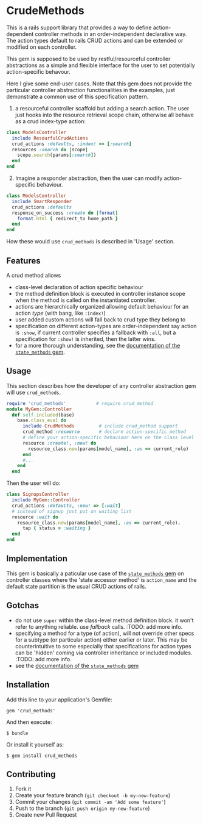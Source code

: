 # CrudeMethods

This is a rails support library that provides a way to define 
action-dependent controller methods in an order-independent declarative way. The action types default to rails CRUD actions and can be extended or modified on each controller. 

This gem is supposed to be used by restful/resourceful controller abstractions as a simple and flexible interface for the user to set potentially action-specific behavour.

Here I give some end-user cases. Note that this gem does not provide the particular controller abstraction functionalities in the examples, just demonstrate a common use of this specification pattern.

1. a resourceful controller scaffold but adding a search action. The user just hooks into the resource retrieval scope chain, otherwise all behave as a crud index-type action:
 
```ruby
class ModelsController
  include ResourfulCrudActions
  crud_actions :defaults, :index! => [:search]
  resources :search do |scope|
    scope.search(params[:search])
  end
end
```

2. Imagine a responder abstraction, then the user can modify action-specific behaviour.

```ruby
class ModelsController
  include SmartResponder
  crud_actions :defaults
  response_on_success :create do |format|
    format.html { redirect_to home_path } 
  end
end
```

How these would use `crud_methods` is described in 'Usage' section.

## Features

A crud method allows
- class-level declaration of action specific behaviour
- the method definition block is executed in controller instance scope when the method is called on the instantiated controller.
- actions are hierarchically organized allowing default behaviour for an action _type_ (with bang, like `:index!`)
- user added custom actions will fall back to crud type they belong to
- specification on different action-types are order-independent say action is `:show`, if current controller specifies a fallback with `:all`, but a specification for `:show!` is inherited, then the latter wins.
- for a more thorough understanding, see the [documentation of the `state_methods` gem](https://github.com/zelig/state_methods.git).

## Usage

This section describes how the developer of any controller abstraction gem will use `crud_methods`.

```ruby
require 'crud_methods'           # require crud_method
module MyGem::Controller
  def self.included(base)
    base.class_eval do
      include CrudMethods         # include crud_method support
      crud_method :resource       # declare action-specific method
      # define your action-specific behaviour here on the class level
      resource :create!, :new! do        
        resource_class.new(params[model_name], :as => current_role)
      end 
      #...
    end
  end
```

Then the user will do:
```ruby
class SignupsController
  include MyGem::Controller
  crud_actions :defaults, :new! => [:wait]
  # instead of signup just put on waiting list
  resource :wait do
    resource_class.new(params[model_name], :as => current_role).
      tap { status = :waiting }
  end
end
```

## Implementation

This gem is basically a paticular use case of the [`state_methods` gem](https://github.com/zelig/state_methods.git) on controller classes where the 'state accessor method' is `action_name` and the default state partition is the usual CRUD actions of rails.

## Gotchas

- do not use `super` within the class-level method definition block. it won't refer to anything reliable. use _fallback_ calls. :TODO: add more info.
- specifying a method for a type (of action), will not override other specs for a subtype (or particular action) either earlier or later. This may be counterintuitive to some especially that  specifications for action types can be 'hidden' coming via controller inheritance or included modules. :TODO: add more info.
- see the [documentation of the `state_methods` gem](https://github.com/zelig/state_methods.git)

## Installation

Add this line to your application's Gemfile:

    gem 'crud_methods'

And then execute:

    $ bundle

Or install it yourself as:

    $ gem install crud_methods


## Contributing

1. Fork it
2. Create your feature branch (`git checkout -b my-new-feature`)
3. Commit your changes (`git commit -am 'Add some feature'`)
4. Push to the branch (`git push origin my-new-feature`)
5. Create new Pull Request
